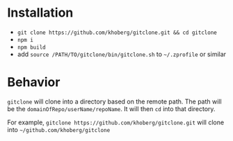 # Installation
- `git clone https://github.com/khoberg/gitclone.git && cd gitclone`
- `npm i`
- `npm build`
- add `source /PATH/TO/gitclone/bin/gitclone.sh` to `~/.zprofile` or similar

# Behavior
`gitclone` will clone into a directory based on the remote path. The path will be the `domainOfRepo/userName/repoName`.
It will then `cd` into that directory.

For example, `gitclone https://github.com/khoberg/gitclone.git` will clone into `~/github.com/khoberg/gitclone`
